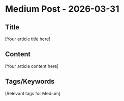 # Medium Post - 2026-03-31

## Title
[Your article title here]

## Content
[Your article content here]

## Tags/Keywords
[Relevant tags for Medium]
